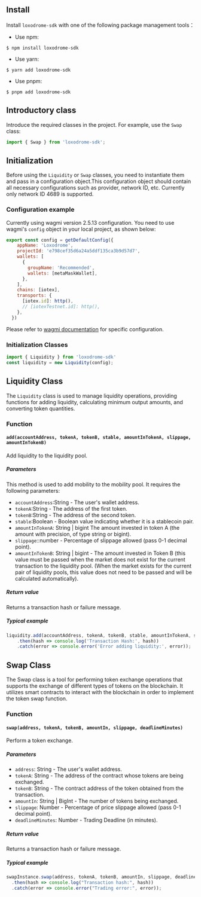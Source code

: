 ## Install
Install `loxodrome-sdk` with one of the following package management tools：
- Use npm:
```shell
$ npm install loxodrome-sdk
```
- Use yarn:
```shell
$ yarn add loxodrome-sdk
```
- Use pnpm:
```shell
$ pnpm add loxodrome-sdk
```

## Introductory class
Introduce the required classes in the project. For example, use the `Swap` class:
```javascript
import { Swap } from 'loxodrome-sdk';
```
## Initialization
Before using the `Liquidity` or `Swap` classes, you need to instantiate them and pass in a configuration object.This configuration object should contain all necessary configurations such as provider, network ID, etc. Currently only network ID 4689 is supported.

### Configuration example 
Currently using wagmi version 2.5.13 configuration. You need to use wagmi's `config` object in your local project, as shown below:

```javascript
export const config = getDefaultConfig({
    appName: 'Loxodrome',
    projectId: 'e798cef35d6a24a5ddf135ca3b9d57d7',
    wallets: [
      {
        groupName: 'Recommended',
        wallets: [metaMaskWallet],
      },
    ],
    chains: [iotex],
    transports: {
      [iotex.id]: http(),
      // [iotexTestnet.id]: http(),
    },
  })
```

Please refer to [wagmi documentation](https://wagmi.sh/react/api/createConfig) for specific configuration. 

### Initialization Classes 

```javascript
import { Liquidity } from 'loxodrome-sdk'
const liquidity = new Liquidity(config);
```

## Liquidity Class
The `Liquidity` class is used to manage liquidity operations, providing functions for adding liquidity, calculating minimum output amounts, and converting token quantities. 

### Function
#### `add(accountAddress, tokenA, tokenB, stable, amountInTokenA, slippage, amountInTokenB)`
Add liquidity to the liquidity pool. 
##### Parameters 
This method is used to add mobility to the mobility pool. It requires the following parameters:
- `accountAddress`:String - The user's wallet address. 
- `tokenA`:String - The address of the first token. 
- `tokenB`:String - The address of the second token. 
- `stable`:Boolean - Boolean value indicating whether it is a stablecoin pair.
- `amountInTokenA`: String | bigint The amount invested in token A (the amount with precision, of type string or bigint). 
- `slippage`::number - Percentage of slippage allowed (pass 0-1 decimal point). 
- `amountInTokenB`: String | bigint - The amount invested in Token B (this value must be passed when the market does not exist for the current transaction to the liquidity pool. (When the market exists for the current pair of liquidity pools, this value does not need to be passed and will be calculated automatically).

##### Return value 
Returns a transaction hash or failure message. 
##### Typical example 

```javascript
liquidity.add(accountAddress, tokenA, tokenB, stable, amountInTokenA, slippage)
    .then(hash => console.log('Transaction Hash:', hash))
    .catch(error => console.error('Error adding liquidity:', error));
```

## Swap Class
The Swap class is a tool for performing token exchange operations that supports the exchange of different types of tokens on the blockchain. It utilizes smart contracts to interact with the blockchain in order to implement the token swap function.

### Function
#### `swap(address, tokenA, tokenB, amountIn, slippage, deadlineMinutes)`
Perform a token exchange. 
##### Parameters
- `address`: String - The user's wallet address. 
- `tokenA`: String - The address of the contract whose tokens are being exchanged. 
- `tokenB`: String - The contract address of the token obtained from the transaction. 
- `amountIn`: String | BigInt - The number of tokens being exchanged. 
- `slippage`: Number - Percentage of price slippage allowed (pass 0-1 decimal point). 
- `deadlineMinutes`: Number - Trading Deadline (in minutes). 

##### Return value
Returns a transaction hash or failure message. 
##### Typical example 

```javascript
swapInstance.swap(address, tokenA, tokenB, amountIn, slippage, deadlineMinutes)
  .then(hash => console.log("Transaction hash:", hash))
  .catch(error => console.error("Trading error:", error));
```